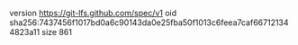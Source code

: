 version https://git-lfs.github.com/spec/v1
oid sha256:7437456f1017bd0a6c90143da0e25fba50f1013c6feea7caf667121344823a11
size 861
